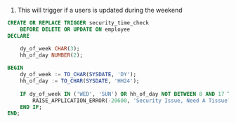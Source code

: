 1. This will trigger if a users is updated during the weekend
```sql
CREATE OR REPLACE TRIGGER security_time_check
    BEFORE DELETE OR UPDATE ON employee
DECLARE

    dy_of_week CHAR(3);
    hh_of_day NUMBER(2);
 
BEGIN
    dy_of_week := TO_CHAR(SYSDATE, 'DY');
    hh_of_day := TO_CHAR(SYSDATE, 'HH24');
    
    IF dy_of_week IN ('WED', 'SUN') OR hh_of_day NOT BETWEEN 8 AND 17 THEN
        RAISE_APPLICATION_ERROR(-20600, 'Security Issue, Need A Tissue?');
    END IF;
END;
```
